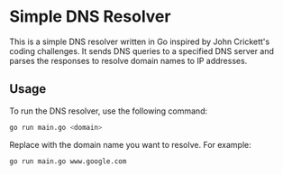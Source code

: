 
# Simple DNS Resolver

This is a simple DNS resolver written in Go inspired by John Crickett's coding challenges. It sends DNS queries to a specified DNS server and parses the responses to resolve domain names to IP addresses.

## Usage

To run the DNS resolver, use the following command:

```sh
go run main.go <domain>
```

Replace <domain> with the domain name you want to resolve. For example:

```sh
go run main.go www.google.com

```

